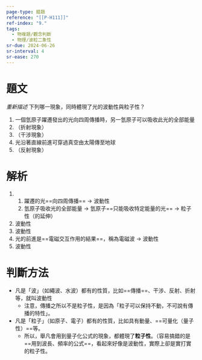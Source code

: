 ```yaml
---
page-type: 錯題
reference: "[[P-H111]]"
ref-index: "9."
tags:
  - 物複題/觀念判斷
  - 物理/波粒二象性
sr-due: 2024-06-26
sr-interval: 4
sr-ease: 270
---
```

# 題文
*重新描述*
下列哪一現象，同時體現了光的波動性與粒子性？
1. 一個氫原子躍遷發出的光向四周傳播時，另一氫原子可以吸收此光的全部能量
2. （折射現象）
3. （干涉現象）
4. 光沿著直線前進可穿過真空由太陽傳至地球
5. （反射現象）
# 解析
1. 
	1. 躍遷的光==向四周傳播== -> 波動性
	2. 氫原子吸收光的全部能量 -> 氫原子==只能吸收特定能量的光== -> 粒子性（的延伸）
2. 波動性
3. 波動性
4. 光的前進是==電磁交互作用的結果==，稱為電磁波 -> 波動性
5. 波動性
# 判斷方法
- 凡是「波」（如繩波、水波）都有的性質，比如==傳播==、干涉、反射、折射等，就叫波動性
	- 注意，傳播之所以不是粒子性，是因為「粒子可以保持不動，不可說有傳播的特性」。
- 凡是「粒子」（如原子、電子）都有的性質，比如具有動量、==可量化（量子性）==等。
	- 所以，舉凡會用到量子化公式的現象，都體現了**粒子性**。（容易搞錯的是==用到波長、頻率的公式==，看起來好像是波動性，實際上卻是實打實的粒子性。